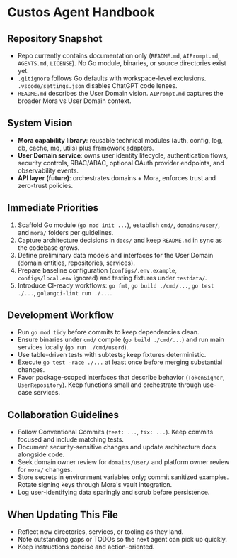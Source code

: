 # Custos Agent Handbook

## Repository Snapshot
- Repo currently contains documentation only (`README.md`, `AIPrompt.md`, `AGENTS.md`, `LICENSE`). No Go module, binaries, or source directories exist yet.
- `.gitignore` follows Go defaults with workspace-level exclusions. `.vscode/settings.json` disables ChatGPT code lenses.
- `README.md` describes the User Domain vision. `AIPrompt.md` captures the broader Mora vs User Domain context.

## System Vision
- **Mora capability library**: reusable technical modules (auth, config, log, db, cache, mq, utils) plus framework adapters.
- **User Domain service**: owns user identity lifecycle, authentication flows, security controls, RBAC/ABAC, optional OAuth provider endpoints, and observability events.
- **API layer (future)**: orchestrates domains + Mora, enforces trust and zero-trust policies.

## Immediate Priorities
1. Scaffold Go module (`go mod init ...`), establish `cmd/`, `domains/user/`, and `mora/` folders per guidelines.
2. Capture architecture decisions in `docs/` and keep `README.md` in sync as the codebase grows.
3. Define preliminary data models and interfaces for the User Domain (domain entities, repositories, services).
4. Prepare baseline configuration (`configs/.env.example`, `configs/local.env` ignored) and testing fixtures under `testdata/`.
5. Introduce CI-ready workflows: `go fmt`, `go build ./cmd/...`, `go test ./...`, `golangci-lint run ./...`.

## Development Workflow
- Run `go mod tidy` before commits to keep dependencies clean.
- Ensure binaries under `cmd/` compile (`go build ./cmd/...`) and run main services locally (`go run ./cmd/userd`).
- Use table-driven tests with subtests; keep fixtures deterministic.
- Execute `go test -race ./...` at least once before merging substantial changes.
- Favor package-scoped interfaces that describe behavior (`TokenSigner`, `UserRepository`). Keep functions small and orchestrate through use-case services.

## Collaboration Guidelines
- Follow Conventional Commits (`feat: ...`, `fix: ...`). Keep commits focused and include matching tests.
- Document security-sensitive changes and update architecture docs alongside code.
- Seek domain owner review for `domains/user/` and platform owner review for `mora/` changes.
- Store secrets in environment variables only; commit sanitized examples. Rotate signing keys through Mora's vault integration.
- Log user-identifying data sparingly and scrub before persistence.

## When Updating This File
- Reflect new directories, services, or tooling as they land.
- Note outstanding gaps or TODOs so the next agent can pick up quickly.
- Keep instructions concise and action-oriented.
